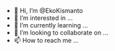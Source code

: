 - 👋 Hi, I’m @EkoKismanto
- 👀 I’m interested in ...
- 🌱 I’m currently learning ...
- 💞️ I’m looking to collaborate on ...
- 📫 How to reach me ...

<!---
EkoKismanto/EkoKismanto is a ✨ special ✨ repository because its `README.md` (this file) appears on your GitHub profile.
You can click the Preview link to take a look at your changes.
--->
